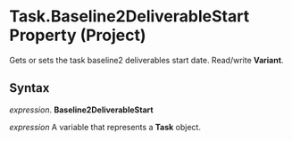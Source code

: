 
# Task.Baseline2DeliverableStart Property (Project)

Gets or sets the task baseline2 deliverables start date. Read/write  **Variant**.


## Syntax

 _expression_. **Baseline2DeliverableStart**

 _expression_ A variable that represents a **Task** object.

